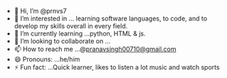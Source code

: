 - 👋 Hi, I’m @prnvs7
- 👀 I’m interested in ... learning software languages, to code, and to develop my skills overall in every field.
- 🌱 I’m currently learning ...python, HTML & js.
- 💞️ I’m looking to collaborate on ...
- 📫 How to reach me ...@pranavsingh00710@gmail.com
- 😄 Pronouns: ...he/him
- ⚡ Fun fact: ...Quick learner, likes to listen a lot music and watch sports

<!---
prnvs7/prnvs7 is a ✨ special ✨ repository because its `README.md` (this file) appears on your GitHub profile.
You can click the Preview link to take a look at your changes.
--->
